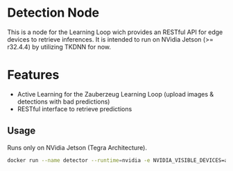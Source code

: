 # Detection Node

This is a node for the Learning Loop wich provides an RESTful API for edge devices to retrieve inferences.
It is intended to run on NVidia Jetson (>= r32.4.4) by utilizing TKDNN for now.

# Features

- Active Learning for the Zauberzeug Learning Loop (upload images & detections with bad predictions)
- RESTful interface to retrieve predictions

## Usage

Runs only on NVidia Jetson (Tegra Architecture).

```bash
docker run --name detector --runtime=nvidia -e NVIDIA_VISIBLE_DEVICES=all -p 80:80 -v model:/model zauberzeug/tkdnn-detection_node:latest
```
